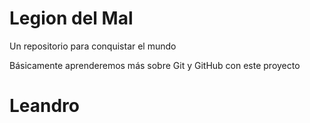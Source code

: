 # Legion del Mal
Un repositorio para conquistar el mundo

Básicamente aprenderemos más sobre Git y GitHub con este proyecto

# Leandro